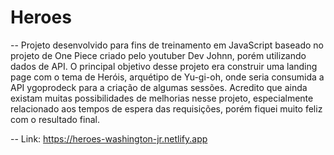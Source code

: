 # Heroes

-- Projeto desenvolvido para fins de treinamento em JavaScript baseado no projeto de One Piece criado pelo youtuber Dev Johnn, porém utilizando dados de API. 
O principal objetivo desse projeto era construir uma landing page com o tema de Heróis, arquétipo de Yu-gi-oh, onde seria consumida a API ygoprodeck 
para a criação de algumas sessões. Acredito que ainda existam muitas possibilidades de melhorias nesse projeto, especialmente relacionado aos tempos de espera das
requisições, porém fiquei muito feliz com o resultado final.

-- Link: https://heroes-washington-jr.netlify.app
